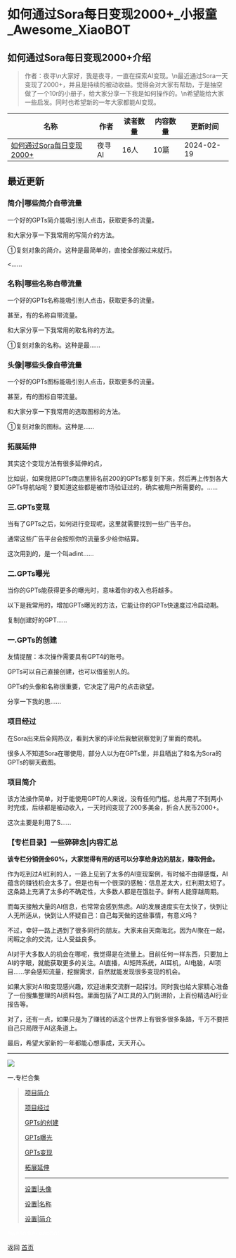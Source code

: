 # 如何通过Sora每日变现2000+_小报童_Awesome_XiaoBOT

## 如何通过Sora每日变现2000+介绍
> 作者：夜寻\n大家好，我是夜寻，一直在探索AI变现。\n最近通过Sora一天变现了2000+，并且是持续的被动收益。觉得会对大家有帮助，于是抽空做了一个10r的小册子，给大家分享一下我是如何操作的。\n希望能给大家一些启发。同时也希望新的一年大家都能AI变现。  
  


|名称|作者|读者数量|内容数量|更新时间|
|---|---|---|---|---|
|[如何通过Sora每日变现2000+](https://xiaobot.net/p/AIGC2001?refer=9c3f1c95-a052-465a-9902-f6d75080262a)|夜寻AI|16人|10篇|2024-02-19|

## 最近更新
### 简介|哪些简介自带流量

一个好的GPTs简介能吸引别人点击，获取更多的流量。

和大家分享一下我常用的写简介的方法。

①复刻对象的简介。这种是最简单的，直接全部搬过来就行。

<......

### 名称|哪些名称自带流量

一个好的GPTs名称能吸引别人点击，获取更多的流量。

甚至，有的名称自带流量。

和大家分享一下我常用的取名称的方法。

①复刻对象的名称。这种是最......

### 头像|哪些头像自带流量

一个好的GPTs图标能吸引别人点击，获取更多的流量。

甚至，有的图标自带流量。

和大家分享一下我常用的选取图标的方法。

①复刻对象的图标。这种是......

### 拓展延伸

其实这个变现方法有很多延伸的点，

比如说，如果我把GPTs商店里排名前200的GPTs都复刻下来，然后再上传到各大GPTs导航站呢？要知道这些都是被市场验证过的，确实被用户所需要的。......

### 三.GPTs变现

当有了GPTs之后，如何进行变现呢，这里就需要找到一些广告平台。

通常这些广告平台会按照你的流量多少给你结算。

这次用到的，是一个叫adint......

### 二.GPTs曝光

当你的GPTs能获得更多的曝光时，意味着你的收入也将越多。

以下是我常用的，增加GPTs曝光的方法，它能让你的GPTs快速度过冷启动期。

复制创建好的GPT......

### 一.GPTs的创建

友情提醒：本次操作需要具有GPT4的账号。

GPTs可以自己直接创建，也可以借鉴别人的。

GPTs的头像和名称很重要，它决定了用户的点击欲望。

分享一下我的思......

### 项目经过

在Sora出来后全网热议，看到大家的评论后我敏锐察觉到了里面的商机。

很多人不知道Sora在哪使用，部分人以为在GPTs里，并且晒出了和名为Sora的GPTs的聊天截图。

### 项目简介

该方法操作简单，对于能使用GPT的人来说，没有任何门槛。总共用了不到两小时完成，后续都是被动收入，一天时间变现了200多美金，折合人民币2000+。

这次主要是利用了S......

### 【专栏目录】一些碎碎念|内容汇总

**该专栏分销佣金60%，大家觉得有用的话可以分享给身边的朋友，赚取佣金。**

作为吃到过AI红利的人，一路上见到了太多的AI变现案例，有时候不由得感慨，AI蕴含的赚钱机会太多了。但是也有一个很深的感触：信息差太大，红利期太短了。这条路上充满了太多的不确定性，大多数人都是在饿肚子。鲜有人能穿越周期。

而每天接触大量的AI信息，也常常会感到焦虑。AI的发展速度实在太快了，快到让人无所适从，快到让人怀疑自己：自己每天做的这些事情，有意义吗？

不过，幸好一路上遇到了很多同行的朋友。大家来自天南海北，因为AI聚在一起，闲暇之余的交流，让人受益良多。

AI对于大多数人的机会在哪呢，我觉得是在流量上。目前任何一样东西，只要加上AI的字眼，就能获取更多的关注。AI直播，AI矩阵系统，AI耳机，AI电脑，AI项目......学会感知流量，挖掘需求，自然就能发现很多变现的机会。

如果大家对AI和变现感兴趣，欢迎进来交流群一起探讨。同时我也给大家精心准备了一份搜集整理的AI资料包。里面包括了AI工具的入门到进阶，上百份精选AI行业报告等。

对了，还有一点，如果只是为了赚钱的话这个世界上有很多很多条路，千万不要把自己只局限于AI这条道上。

最后，希望大家新的一年都能心想事成，天天开心。

* * *

![](https://static.xiaobot.net/file/2024-02-19/475103/e3dc469bad9743a4b5bfa2e1fb3667e0.png)

一.专栏合集

> [项目简介](https://xiaobot.net/post/1f678f36-9d8e-44d6-a70b-0c6d8dbe9fc4)
>
> [项目经过](https://xiaobot.net/post/de63c77f-3a2e-4b7f-be59-8f3ccb5d6013)
>
> [GPTs的创建](https://xiaobot.net/post/2d47d37c-b9b0-4d1e-a969-571a41652e10)
>
> [GPTs曝光](https://xiaobot.net/post/d53b1aec-9c3e-4387-b275-7c8435c53884)
>
> [GPTs变现](https://xiaobot.net/post/69f86221-1059-4627-8d0b-8cb044c01c1a)
>
> [拓展延伸](https://xiaobot.net/post/b90d0eb9-ef5a-4c93-a499-1ffe271bf773)
>
> * * *
>
> [设置|头像](https://xiaobot.net/post/b061b0a5-a2c1-4a2b-80f9-ade148885ecb)
>
> [设置|名称](https://xiaobot.net/post/77e586db-8127-4c83-aabe-e71fc8dcb1c5)
>
> [设置|简介](https://xiaobot.net/post/6ae33c28-6abe-43cb-9a12-b520ff422394)


<a href="https://github.com/Reno9527/awesome-xiaobot" style="color: white; text-decoration: none;">awesome-xiaobot</a>

返回 [首页](../README.md)
